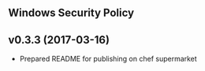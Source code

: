 ## Windows Security Policy
v0.3.3 (2017-03-16)
--------------------------------
- Prepared README for publishing on chef supermarket